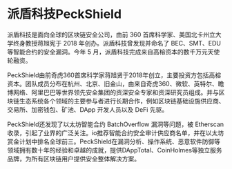 # 

# 派盾科技PeckShield

派盾科技是面向全球的区块链安全公司，由前 360 首席科学家、美国北卡州立大学终身教授蒋旭宪于 2018 年创办。派盾科技曾发现并命名了 BEC、SMT、EDU 等智能合约的安全漏洞。今年 5 月，派盾科技完成来自高榕资本的数千万元天使轮融资。

PeckShield由前奇虎360首席科学家蒋旭贤于2018年创立，主要投资方包括高榕资本。团队成员分布在杭州、北京、旧金山，由来自奇虎360、微软、英特尔、瞻博网络、阿里巴巴等世界领先安全集团的资深安全专家和资深研究员组成。并与区块链生态系统各个领域的主要参与者进行长期合作，例如区块链基础设施供应商、交易所、加密钱包、矿池、DApp 开发人员以及 DeFi 先驱。

PeckShield还发现了以太坊智能合约 BatchOverflow 漏洞等问题，被 Etherscan 收录，引起了业界的广泛关注。io推荐智能合约安全审计供应商名单，并在以太坊赏金计划中排名全球前三。PeckShield在漏洞分析、操作系统、恶意软件防御等领域拥有数十年的经验和卓越的成就，提供DAppTotal、CoinHolmes等独立服务品牌，为所有区块链用户提供安全整体解决方案。

